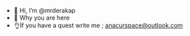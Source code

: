 - 👋 Hi, I’m @mrderakap
- 👀 Why you are here 
- 👌İf you have a quest write me ; anacurspace@outlook.com
